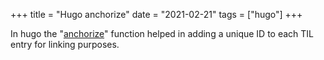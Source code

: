 +++
title = "Hugo anchorize"
date = "2021-02-21"
tags = ["hugo"]
+++

In hugo the "[anchorize](https://gohugo.io/functions/anchorize/)" function helped in adding a unique ID to each TIL entry for linking purposes.

